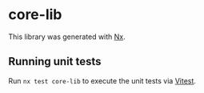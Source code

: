 # core-lib

This library was generated with [Nx](https://nx.dev).

## Running unit tests

Run `nx test core-lib` to execute the unit tests via [Vitest](https://vitest.dev/).
